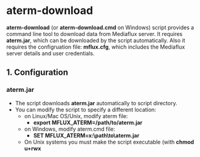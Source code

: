 # aterm-download

**aterm-download** (or **aterm-download.cmd** on Windows) script provides a command line tool to download data from Mediaflux server. 
It requires **aterm.jar**, which can be downloaded by the script automatically. Also it requires the configruation file: **mflux.cfg**, which includes the Mediaflux server details and user credentials.

## 1. Configuration

### aterm.jar
* The script downloads **aterm.jar** automatically to script directory.
* You can modify the script to specify a different location:
  * on Linux/Mac OS/Unix, modify aterm file:
    * **export MFLUX_ATERM=/path/to/aterm.jar**
  * on Windows, modify aterm.cmd file:
    * **SET MFLUX_ATERM=x:\path\to\aterm.jar**
  * On Unix systems you must make the script executable (with **chmod u+rwx <script>**) to execute it directly (else use the **source** command to execute it)

### mflux.cfg
* You **must** specify the Mediaflux server details and user credentails (or secure identity token) in the **mflux.cfg** file.
* the script will try the following locations to find **mflux.cfg**:
  1. use the file specified by **$MFLUX_CFG** (or **%MFLUX_CFG%** on Windows) if the file exists;
  2. use the file in **$HOME/.Arcitecta/mflux.cfg** (or **%USERPROFILE%/Arcitecta/mflux.cfg**) if the file exists
  3. use the file **mflux.cfg** in the script directory if exists.

## 2. Synopsis & Usage
```
aterm-download: 
	synopsis:
		Exports one or more assets using a specified profile.

	usage:
		aterm-download [<args>] <file> [<create-args>]

	arguments:
		-lp <local profile>
			[optional] A local profile (ecp) containing a specification for the export.
		-mode [test|live]
			[optional] Is this a test or a live export? Test export can be used to check whether a profile is correct. Defaults to 'live'.
		-ncsr <nb>
			[optional] The number of concurrent server requests. A number in the range [1,infinity].
			Defaults to 1. Concurrent requests can increase performance as data is downloaded parallel to request processing.
		-where <query>
			[optional] Query that will return the assets for export/download. Any query conforming to AQL is valid. Must be specified if 'namespace' argument is omitted.
		-namespace <namespace>
			[optional] The asset namespace to export. Must be specified if 'where' argument is omitted
		-onerror [abort|continue]
			[optional] If there is an export error, what should happen? Defaults to 'abort'.
		-onlocalerror [abort|continue]
			[optional] If there is an error accessing or opening a local file (e.g. permissions, etc), what should happen? Defaults to 'abort'.
		-task-name <task name>
			[optional] Specifies the custom name for the task that monitors the progress of the export. User may track the progress of the task by using server.task.named.describe :name <task name>.
		-task-remove-after <hours>
			[optional] Used to specify how many hours after the export is complete do we want the monitoring task to be removed from the system. Defaults to '0' hours, i.e. now.
		-task-batch-size <batch size>
			[optional] When used task that monitors the progress of the export will update the progress after 'task-batch-size' of work units were completed. Defaults to '100' work units.
		-task-count-assets <true|false>
			[optional] Specifies if the assets should be counted before the export begins. This is used by task that tracks the progress of the export so that it can know total number of work units (file transfers). Defaults to 'false'.
		-task-report-bytes <true|false>
			[optional] Specifies if the task should include bytes transferred as well when updating progress, not just assets transferred. If set to true, bytes transferred will be reported once every second. Defaults to 'false'.
		-verbose [true|false]
			[optional] If set to true, will display those files being consumed. Defaults to false.
		-export-empty-namespaces [true|false]
			[optional] Specifies whether or not to export empty namespaces. If set to true, folders will be created for empty namespaces. This only works in conjunction with -namespace argument. It will be ignored if either of -lp or -where arguments are provided. Defaults to false.
		-folder-layout [none|collection]
			[optional] Specifies the folder layout for exported files. Ignored if '-lp' provided. Defaults to 'collection'.
		-filename-collisions [skip|rename|overwrite]
			[optional] Specifies how to handle filename collisions. Ignored if '-lp' provided. Defaults to 'rename'.
		-ns-parent-number
			[optional] When folder layout is set to 'collection' this argument specifies the number of collection parents to include. Defaults to infinity, i.e. all parents.
```

## 3. Examples

### 3.1. Download data from a remote Mediaflux namespace(directory) to the a directory in local files system:
* On Mac OS, Linux or Unix:
  * **./aterm-download -namespace /projects/my-project /Users/wilson/Downloads**
* On Windows:
  * **aterm-download.cmd download -namespace /projects/my-project c:\users\wilson\Downloads**

### 3.2. Download data concurrently with multiple threads. 
* The commands below use 4 threads to download data. The number of threads should normally be less than the number of your CPU cores.
  * On Mac OS, Linux or Unix:
    * **./aterm-download -ncsr 4 -namespace /projects/my-project /Users/wilson/Downloads**
  * On Windows:
    * **aterm-download.cmd -ncsr 4 -namespace /projects/my-project c:\users\wilson\Downloads**

